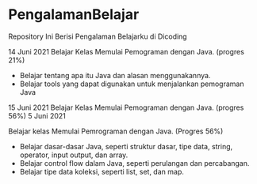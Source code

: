 # PengalamanBelajar
Repository Ini Berisi Pengalaman Belajarku di Dicoding

14 Juni 2021
Belajar Kelas Memulai Pemograman dengan Java. (progres 21%)
  * Belajar tentang apa itu Java dan alasan menggunakannya.
  * Belajar tools yang dapat digunakan untuk menjalankan pemograman Java

15 Juni 2021
Belajar Kelas Memulai Pemograman dengan Java. (progres 56%)
5 Juni 2021

Belajar kelas Memulai Pemrograman dengan Java. (Progres 56%)
  * Belajar dasar-dasar Java, seperti struktur dasar, tipe data, string, operator, input output, dan array.
  * Belajar control flow dalam Java, seperti perulangan dan percabangan.
  * Belajar tipe data koleksi, seperti list, set, dan map.
